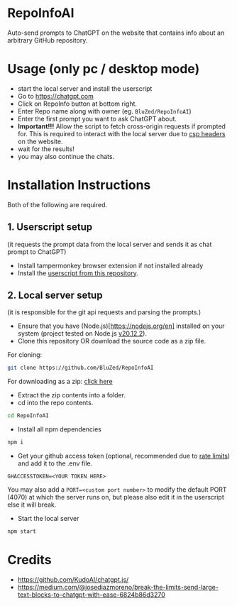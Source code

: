 # RepoInfoAI
Auto-send prompts to ChatGPT on the website that contains info about an arbitrary GitHub repository.

# Usage (only pc / desktop mode)
- start the local server and install the userscript
- Go to https://chatgpt.com
- Click on RepoInfo button at bottom right.
- Enter Repo name along with owner (eg. `BluZed/RepoInfoAI`)
- Enter the first prompt you want to ask ChatGPT about.
- **Important!!!** Allow the script to fetch cross-origin requests if prompted for. This is required to interact with the local server due to [csp headers](https://developer.mozilla.org/en-US/docs/Web/HTTP/Guides/CSP) on the website.
- wait for the results!
- you may also continue the chats.

# Installation Instructions
Both of the following are required.

## 1. Userscript setup
(it requests the prompt data from the local server and sends it as chat prompt to ChatGPT)
- Install tampermonkey browser extension if not installed already
- Install the [userscript from this repository](https://github.com/BluZed/RepoInfoAI/raw/refs/heads/main/web.user.js).

## 2. Local server setup 
(it is responsible for the git api requests and parsing the prompts.)
- Ensure that you have (Node.js)[https://nodejs.org/en] installed on your system (project tested on Node.js [v20.12.2](https://nodejs.org/download/release/v20.12.2/)).
- Clone this repository OR download the source code as a zip file.

For cloning:
```bash
git clone https://github.com/BluZed/RepoInfoAI
```

For downloading as a zip: [click here](https://github.com/BluZed/RepoInfoAI/archive/refs/heads/main.zip)
- Extract the zip contents into a folder.
- cd into the repo contents.
```bash
cd RepoInfoAI
```
- Install all npm dependencies
```bash
npm i
```
- Get your github access token (optional, recommended due to [rate limits](https://docs.github.com/en/rest/using-the-rest-api/rate-limits-for-the-rest-api?apiVersion=2022-11-28)) and add it to the .env file.
```
GHACCESSTOKEN=<YOUR TOKEN HERE>
```
You may also add a ```PORT=<custom port number>``` to modify the default PORT (4070) at which the server runs on, but please also edit it in the userscript else it will break.
- Start the local server 
```bash
npm start
```

# Credits
- https://github.com/KudoAI/chatgpt.js/
- https://medium.com/@josediazmoreno/break-the-limits-send-large-text-blocks-to-chatgpt-with-ease-6824b86d3270
